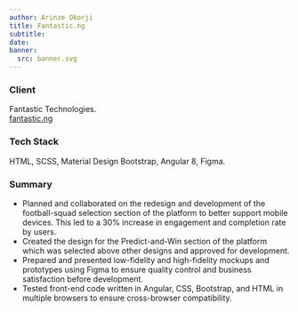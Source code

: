 ```yaml
---
author: Arinze Okorji
title: Fantastic.ng
subtitle: 
date:
banner:
  src: banner.svg
---
```


<!--more-->

### Client
Fantastic Technologies.<br>
[fantastic.ng](https://fantastic.ng)

### Tech Stack
HTML, SCSS, Material Design Bootstrap, Angular 8, Figma.

### Summary
- Planned and collaborated on the redesign and development of the football-squad selection section of the platform to better support mobile devices. This led to a 30% increase in engagement and completion rate by users.
- Created the design for the Predict-and-Win section of the platform which was selected above other designs and approved for development.
- Prepared and presented low-fidelity and high-fidelity mockups and prototypes using Figma to ensure quality control and business satisfaction before development.
- Tested front-end code written in Angular, CSS, Bootstrap, and HTML in multiple browsers to ensure cross-browser compatibility.


